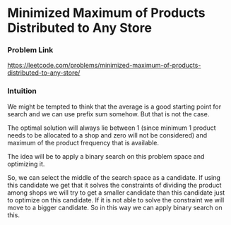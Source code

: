 # Minimized Maximum of Products Distributed to Any Store

### Problem Link
https://leetcode.com/problems/minimized-maximum-of-products-distributed-to-any-store/

### Intuition

We might be tempted to think that the average is a good starting point for search and we can use prefix sum somehow. But that is not the case.

The optimal solution will always lie between 1 (since minimum 1 product needs to be allocated to a shop and zero will not be considered) and maximum of the product frequency that is available.

The idea will be to apply a binary search on this problem space and optimizing it.

So, we can select the middle of the search space as a candidate. If using this candidate we get that it solves the constraints of dividing the product among shops we will try to get a smaller candidate than this candidate just to optimize on this candidate. If it is not able to solve the constraint we will move to a bigger candidate. So in this way we can apply binary search on this.

